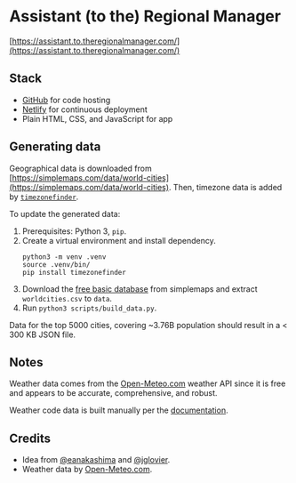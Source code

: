 # Assistant (to the) Regional Manager

[https://assistant.to.theregionalmanager.com/](https://assistant.to.theregionalmanager.com/)

## Stack

-   [GitHub](https://github.com/ummcheng/theregionalmanager) for code hosting
-   [Netlify](https://www.netlify.com/) for continuous deployment
-   Plain HTML, CSS, and JavaScript for app

## Generating data

Geographical data is downloaded from [https://simplemaps.com/data/world-cities](https://simplemaps.com/data/world-cities). Then, timezone data is added by [`timezonefinder`](https://github.com/jannikmi/timezonefinder).

To update the generated data:

1. Prerequisites: Python 3, `pip`.
1. Create a virtual environment and install dependency.
    ```
    python3 -m venv .venv
    source .venv/bin/
    pip install timezonefinder
    ```
1. Download the [free basic database](https://simplemaps.com/data/world-cities) from simplemaps and extract `worldcities.csv` to `data`.
1. Run `python3 scripts/build_data.py`.

Data for the top 5000 cities, covering ~3.76B population should result in a < 300 KB JSON file.

## Notes

Weather data comes from the [Open-Meteo.com](https://open-meteo.com/) weather API since it is free and appears to be accurate, comprehensive, and robust.

Weather code data is built manually per the [documentation](https://open-meteo.com/en/docs).

## Credits

-   Idea from [@eanakashima](https://twitter.com/eanakashima/status/1487171747577094145) and [@jglovier](https://twitter.com/jglovier/status/1487210630088060933).
-   Weather data by [Open-Meteo.com](https://open-meteo.com/).
